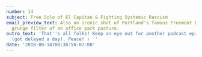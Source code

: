 ```yaml
---
number: 14
subject: Free Solo of El Capitan & Fighting Systemic Rascism
email_preview_text: Also an iconic shot of Portland's famous Freemont Bridge and weird
  grunge filter of an office park pasture.
outro_text: 'That''s all folks! Keep an eye out for another podcast episode tomorrow
  (got delayed a day). Peace! ✌️  '
date: '2018-08-14T08:38:50-07:00'
---
```



